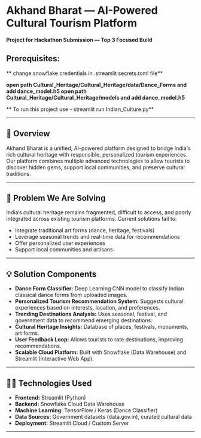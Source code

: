 # Akhand Bharat — AI-Powered Cultural Tourism Platform

**Project for Hackathon Submission — Top 3 Focused Build**

## Prerequisites:

** change snowflake credentials in .streamlit secrets.toml file**

**open path Cultural_Heritage/Cultural_Heritage/data/Dance_Forms and add dance_model.h5
open path Cultural_Heritage/Cultural_Heritage/models and add dance_model.h5**

** To run this project use - streamlit run Indian_Culture.py**


---

## 🚀 Overview

Akhand Bharat is a unified, AI-powered platform designed to bridge India's rich cultural heritage with responsible, personalized tourism experiences. Our platform combines multiple advanced technologies to allow tourists to discover hidden gems, support local communities, and preserve cultural traditions.

---

## 🎯 Problem We Are Solving

India’s cultural heritage remains fragmented, difficult to access, and poorly integrated across existing tourism platforms. Current solutions fail to:

- Integrate traditional art forms (dance, heritage, festivals)
- Leverage seasonal trends and real-time data for recommendations
- Offer personalized user experiences
- Support local communities and artisans

---

## 💡 Solution Components

- **Dance Form Classifier:** Deep Learning CNN model to classify Indian classical dance forms from uploaded images.
- **Personalized Tourism Recommendation System:** Suggests cultural experiences based on interests, location, and preferences.
- **Trending Destinations Analysis:** Uses seasonal, festival, and government data to recommend emerging destinations.
- **Cultural Heritage Insights:** Database of places, festivals, monuments, art forms.
- **User Feedback Loop:** Allows tourists to rate destinations, improving recommendations.
- **Scalable Cloud Platform:** Built with Snowflake (Data Warehouse) and Streamlit (Interactive Web App).

---

## 🧑‍💻 Technologies Used

- **Frontend:** Streamlit (Python)
- **Backend:** Snowflake Cloud Data Warehouse
- **Machine Learning:** TensorFlow / Keras (Dance Classifier)
- **Data Sources:** Government datasets (data.gov.in), curated cultural data
- **Deployment:** Streamlit Cloud / Custom Server

---

